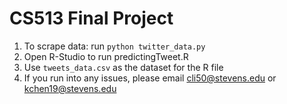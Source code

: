 # CS513 Final Project
1. To scrape data: run `python twitter_data.py`
2. Open R-Studio to run predictingTweet.R 
3. Use `tweets_data.csv` as the dataset for the R file
4. If you run into any issues, please email cli50@stevens.edu or kchen19@stevens.edu
